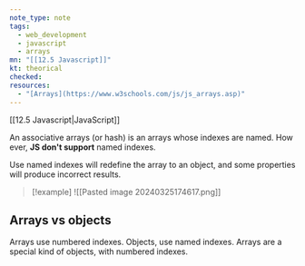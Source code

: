 ```yaml
---
note_type: note
tags:
  - web_development
  - javascript
  - arrays
mn: "[[12.5 Javascript]]"
kt: theorical
checked: 
resources:
  - "[Arrays](https://www.w3schools.com/js/js_arrays.asp)"
---
```

[[12.5 Javascript|JavaScript]]

An associative arrays (or hash) is an arrays whose indexes are named. How ever, **JS don't support** named indexes. 

Use named indexes will redefine the array to an object, and some properties will produce incorrect results.

>[!example]
>![[Pasted image 20240325174617.png]]
## Arrays vs objects
Arrays use numbered indexes. Objects, use named indexes. Arrays are a special kind of objects, with numbered indexes.

